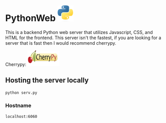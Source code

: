 # PythonWeb <img src="images\pythonlogo.png" alt="PythonWeb Logo" width="50" height="50">
This is a backend Python web server that utilizes Javascript, CSS, and HTML for the frontend. This server isn't the fastest, if you are looking for a server that is fast then I would recommend cherrypy.

Cherrypy:
<a href="https://docs.cherrypy.dev/en/latest/">
    <img src="images/cherrpy.png" alt="Cherrypy" width="100" height="50">
</a>


## Hosting the server locally
```shell
python serv.py
```
### Hostname 
```shell
localhost:6060
```
